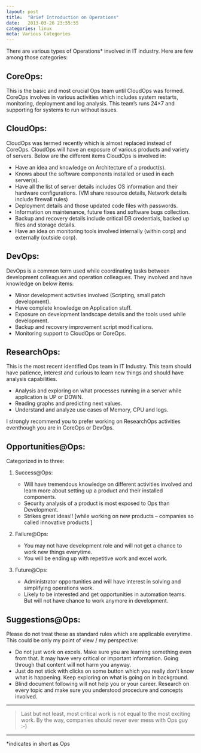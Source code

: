 ```yaml
---
layout: post
title:  "Brief Introduction on Operations"
date:   2013-03-26 23:55:55
categories: linux
meta: Various Categories
---
```


There are various types of Operations* involved in IT industry. Here are few among those categories:

## CoreOps:

This is the basic and most crucial Ops team until CloudOps was formed. CoreOps involves in various activities which includes system restarts, monitoring, deployment and log analysis. This team’s runs 24×7 and supporting for systems to run without issues.

## CloudOps:

CloudOps was termed recently which is almost replaced instead of CoreOps. CloudOps will have an exposure of various products and variety of servers. Below are the different items CloudOps is involved in:

* Have an idea and knowledge on Architecture of a product(s).
* Knows about the software components installed or used in each server(s).
* Have all the list of server details includes OS information and their hardware configurations.
  (VM share resource details, Network details include firewall rules)
* Deployment details and those updated code files with passwords.
* Information on maintenance, future fixes and software bugs collection.
* Backup and recovery details include critical DB credentials, backed up files and storage details.
* Have an idea on monitoring tools involved internally (within corp) and externally (outside corp).

## DevOps:

DevOps is a common term used while coordinating tasks between development colleagues and operation colleagues. They involved and have knowledge on below items:

* Minor development activities involved (Scripting, small patch development).
* Have complete knowledge on Application stuff.
* Exposure on development landscape details and the tools used while development.
* Backup and recovery improvement script modifications.
* Monitoring support to CloudOps or CoreOps.

## ResearchOps:

This is the most recent identified Ops team in IT Industry. This team should have patience, interest and curious to learn new things and should have analysis capabilities.

* Analysis and exploring on what processes running in a server while application is UP or DOWN.
* Reading graphs and predicting next values.
* Understand and analyze use cases of Memory, CPU and logs.

I strongly recommend you to prefer working on ResearchOps activities eventhough you are in CoreOps or DevOps.

## Opportunities@Ops:

Categorized in to three:

1. Success@Ops:

	* Will have tremendous knowledge on different activities involved and learn more about setting up a product and their installed components.
    * Security analysis of a product is most exposed to Ops than Development.
    * Strikes great ideas!! [while working on new products – companies so called innovative products ]

2. Failure@Ops:

    * You may not have development role and will not get a chance to work new things everytime.
    * You will be ending up with repetitive work and excel work.

3. Future@Ops:

    * Administrator opportunities and will have interest in solving and simplifying operations work.
    * Likely to be interested and get opportunities in automation teams. But will not have chance to work anymore in development.

## Suggestions@Ops:

Please do not treat these as standard rules which are applicable everytime. This could be only my point of view / my perspective:

* Do not just work on excels. Make sure you are learning something even from that. It may have very critical or important information. Going through that content will not harm you anyway.
* Just do not stick with clicks on some button which you really don’t know what is happening. Keep exploring on what is going on in background.
* Blind document following will not help you or your career. Research on every topic and make sure you understood procedure and concepts involved.

***
> Last but not least, most critical work is not equal to the most exciting work.
> By the way, companies should never ever mess with Ops guy :-)

***

*indicates in short as Ops